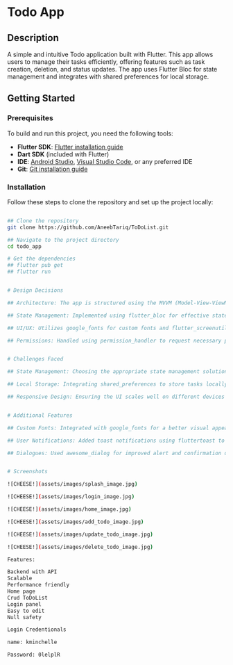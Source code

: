 # Todo App

## Description
A simple and intuitive Todo application built with Flutter. This app allows users to manage their tasks efficiently, offering features such as task creation, deletion, and status updates. The app uses Flutter Bloc for state management and integrates with shared preferences for local storage.

## Getting Started

### Prerequisites
To build and run this project, you need the following tools:

- **Flutter SDK**: [Flutter installation guide](https://flutter.dev/docs/get-started/install)
- **Dart SDK** (included with Flutter)
- **IDE**: [Android Studio](https://developer.android.com/studio), [Visual Studio Code](https://code.visualstudio.com/), or any preferred IDE
- **Git**: [Git installation guide](https://git-scm.com/book/en/v2/Getting-Started-Installing-Git)

### Installation
Follow these steps to clone the repository and set up the project locally:

```bash

## Clone the repository
git clone https://github.com/AneebTariq/ToDoList.git

## Navigate to the project directory
cd todo_app

# Get the dependencies
## flutter pub get
## flutter run


# Design Decisions

## Architecture: The app is structured using the MVVM (Model-View-ViewModel) architecture, ensuring a clear separation of concerns.

## State Management: Implemented using flutter_bloc for effective state management.

## UI/UX: Utilizes google_fonts for custom fonts and flutter_screenutil for responsive UI across different screen sizes.

## Permissions: Handled using permission_handler to request necessary permissions from users.


# Challenges Faced

## State Management: Choosing the appropriate state management solution and implementing it effectively with flutter_bloc.

## Local Storage: Integrating shared_preferences to store tasks locally and ensure data persistence.

## Responsive Design: Ensuring the UI scales well on different devices using flutter_screenutil.


# Additional Features

## Custom Fonts: Integrated with google_fonts for a better visual appeal.

## User Notifications: Added toast notifications using fluttertoast to inform users of task actions.

## Dialogues: Used awesome_dialog for improved alert and confirmation dialogs.


# Screenshots

![CHEESE!](assets/images/splash_image.jpg)

![CHEESE!](assets/images/login_image.jpg)

![CHEESE!](assets/images/home_image.jpg)

![CHEESE!](assets/images/add_todo_image.jpg)

![CHEESE!](assets/images/update_todo_image.jpg)

![CHEESE!](assets/images/delete_todo_image.jpg)

Features:

Backend with API
Scalable
Performance friendly
Home page
Crud ToDoList
Login panel
Easy to edit
Null safety

Login Credentionals

name: kminchelle

Password: 0lelplR